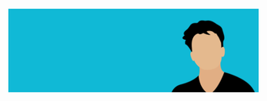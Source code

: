 [<img src="https://raw.githubusercontent.com/sadhiman7/sadhiman7/main/assets/github_profile.gif"/>](https://sadhiman7.github.io)

